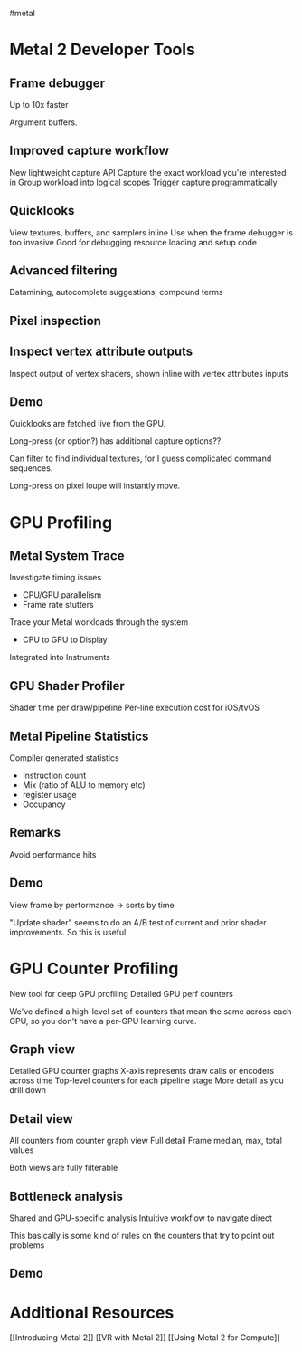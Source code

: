 #metal 

# Metal 2 Developer Tools
## Frame debugger
Up to 10x faster

Argument buffers.

## Improved capture workflow
New lightweight capture API
Capture the exact workload you're interested in
Group workload into logical scopes
Trigger capture programmatically

## Quicklooks
View textures, buffers, and samplers inline
Use when the frame debugger is too invasive
Good for debugging resource loading and setup code

## Advanced filtering
Datamining, autocomplete suggestions, compound terms

## Pixel inspection
## Inspect vertex attribute outputs
Inspect output of vertex shaders, shown inline with vertex attributes inputs

## Demo
Quicklooks are fetched live from the GPU.

Long-press (or option?) has additional capture options??

Can filter to find individual textures, for I guess complicated command sequences.

Long-press on pixel loupe will instantly move.

# GPU Profiling
## Metal System Trace
Investigate timing issues
* CPU/GPU parallelism
* Frame rate stutters

Trace your Metal workloads through the system
* CPU to GPU to Display

Integrated into Instruments

## GPU Shader Profiler
Shader time per draw/pipeline
Per-line execution cost for iOS/tvOS

## Metal Pipeline Statistics

Compiler generated statistics

* Instruction count
* Mix (ratio of ALU to memory etc)
* register usage
* Occupancy

## Remarks
Avoid performance hits

## Demo

View frame by performance -> sorts by time

"Update shader" seems to do an A/B test of current and prior shader improvements.  So this is useful.

# GPU Counter Profiling
New tool for deep GPU profiling
Detailed GPU perf counters

We've defined a high-level set of counters that mean the same across each GPU, so you don't have a per-GPU learning curve.

## Graph view
Detailed GPU counter graphs
X-axis represents draw calls or encoders across time
Top-level counters for each pipeline stage
More detail as you drill down

## Detail view
All counters from counter graph view
Full detail
Frame median, max, total values

Both views are fully filterable

## Bottleneck analysis

Shared and GPU-specific analysis
Intuitive workflow to navigate direct

This basically is some kind of rules on the counters that try to point out problems

## Demo

# Additional Resources

[[Introducing Metal 2]]
[[VR with Metal 2]]
[[Using Metal 2 for Compute]]

